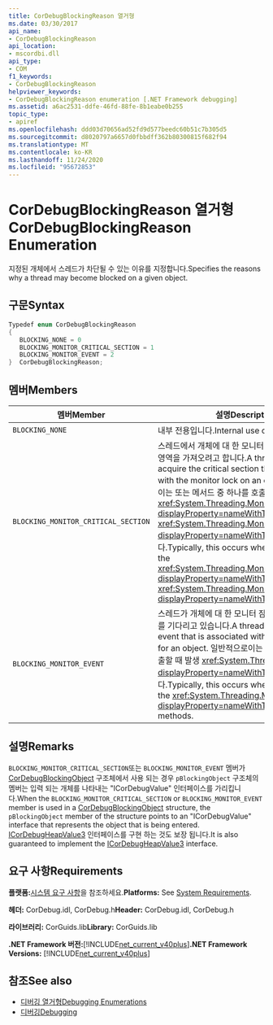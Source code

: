 ```yaml
---
title: CorDebugBlockingReason 열거형
ms.date: 03/30/2017
api_name:
- CorDebugBlockingReason
api_location:
- mscordbi.dll
api_type:
- COM
f1_keywords:
- CorDebugBlockingReason
helpviewer_keywords:
- CorDebugBlockingReason enumeration [.NET Framework debugging]
ms.assetid: a6ac2531-ddfe-46fd-88fe-8b1eabe0b255
topic_type:
- apiref
ms.openlocfilehash: ddd03d70656ad52fd9d577beedc60b51c7b305d5
ms.sourcegitcommit: d8020797a6657d0fbbdff362b80300815f682f94
ms.translationtype: MT
ms.contentlocale: ko-KR
ms.lasthandoff: 11/24/2020
ms.locfileid: "95672853"
---
```

# <a name="cordebugblockingreason-enumeration"></a><span data-ttu-id="5f7d4-102">CorDebugBlockingReason 열거형</span><span class="sxs-lookup"><span data-stu-id="5f7d4-102">CorDebugBlockingReason Enumeration</span></span>

<span data-ttu-id="5f7d4-103">지정된 개체에서 스레드가 차단될 수 있는 이유를 지정합니다.</span><span class="sxs-lookup"><span data-stu-id="5f7d4-103">Specifies the reasons why a thread may become blocked on a given object.</span></span>  
  
## <a name="syntax"></a><span data-ttu-id="5f7d4-104">구문</span><span class="sxs-lookup"><span data-stu-id="5f7d4-104">Syntax</span></span>  
  
```cpp  
Typedef enum CorDebugBlockingReason  
{  
   BLOCKING_NONE = 0  
   BLOCKING_MONITOR_CRITICAL_SECTION = 1  
   BLOCKING_MONITOR_EVENT = 2  
}  CorDebugBlockingReason;  
```  
  
## <a name="members"></a><span data-ttu-id="5f7d4-105">멤버</span><span class="sxs-lookup"><span data-stu-id="5f7d4-105">Members</span></span>  
  
|<span data-ttu-id="5f7d4-106">멤버</span><span class="sxs-lookup"><span data-stu-id="5f7d4-106">Member</span></span>|<span data-ttu-id="5f7d4-107">설명</span><span class="sxs-lookup"><span data-stu-id="5f7d4-107">Description</span></span>|  
|------------|-----------------|  
|`BLOCKING_NONE`|<span data-ttu-id="5f7d4-108">내부 전용입니다.</span><span class="sxs-lookup"><span data-stu-id="5f7d4-108">Internal use only.</span></span>|  
|`BLOCKING_MONITOR_CRITICAL_SECTION`|<span data-ttu-id="5f7d4-109">스레드에서 개체에 대 한 모니터 잠금과 연결 된 임계 영역을 가져오려고 합니다.</span><span class="sxs-lookup"><span data-stu-id="5f7d4-109">A thread is trying to acquire the critical section that is associated with the monitor lock on an object.</span></span> <span data-ttu-id="5f7d4-110">일반적으로이는 또는 메서드 중 하나를 호출할 때 발생 <xref:System.Threading.Monitor.Enter%2A?displayProperty=nameWithType> <xref:System.Threading.Monitor.TryEnter%2A?displayProperty=nameWithType> 합니다.</span><span class="sxs-lookup"><span data-stu-id="5f7d4-110">Typically, this occurs when you call one of the <xref:System.Threading.Monitor.Enter%2A?displayProperty=nameWithType> or <xref:System.Threading.Monitor.TryEnter%2A?displayProperty=nameWithType> methods.</span></span>|  
|`BLOCKING_MONITOR_EVENT`|<span data-ttu-id="5f7d4-111">스레드가 개체에 대 한 모니터 잠금과 연결 된 이벤트를 기다리고 있습니다.</span><span class="sxs-lookup"><span data-stu-id="5f7d4-111">A thread is waiting on the event that is associated with a monitor lock for an object.</span></span> <span data-ttu-id="5f7d4-112">일반적으로이는 메서드 중 하나를 호출할 때 발생 <xref:System.Threading.Monitor?displayProperty=nameWithType> `Wait` 합니다.</span><span class="sxs-lookup"><span data-stu-id="5f7d4-112">Typically, this occurs when you call one of the <xref:System.Threading.Monitor?displayProperty=nameWithType>`Wait` methods.</span></span>|  
  
## <a name="remarks"></a><span data-ttu-id="5f7d4-113">설명</span><span class="sxs-lookup"><span data-stu-id="5f7d4-113">Remarks</span></span>  

 <span data-ttu-id="5f7d4-114">`BLOCKING_MONITOR_CRITICAL_SECTION`또는 `BLOCKING_MONITOR_EVENT` 멤버가 [CorDebugBlockingObject](cordebugblockingobject-structure.md) 구조체에서 사용 되는 경우 `pBlockingObject` 구조체의 멤버는 입력 되는 개체를 나타내는 "ICorDebugValue" 인터페이스를 가리킵니다.</span><span class="sxs-lookup"><span data-stu-id="5f7d4-114">When the `BLOCKING_MONITOR_CRITICAL_SECTION` or `BLOCKING_MONITOR_EVENT` member is used in a [CorDebugBlockingObject](cordebugblockingobject-structure.md) structure, the `pBlockingObject` member of the structure points to an "ICorDebugValue" interface that represents the object that is being entered.</span></span> <span data-ttu-id="5f7d4-115">[ICorDebugHeapValue3](icordebugheapvalue3-interface.md) 인터페이스를 구현 하는 것도 보장 됩니다.</span><span class="sxs-lookup"><span data-stu-id="5f7d4-115">It is also guaranteed to implement the [ICorDebugHeapValue3](icordebugheapvalue3-interface.md) interface.</span></span>  
  
## <a name="requirements"></a><span data-ttu-id="5f7d4-116">요구 사항</span><span class="sxs-lookup"><span data-stu-id="5f7d4-116">Requirements</span></span>  

 <span data-ttu-id="5f7d4-117">**플랫폼:**[시스템 요구 사항](../../get-started/system-requirements.md)을 참조하세요.</span><span class="sxs-lookup"><span data-stu-id="5f7d4-117">**Platforms:** See [System Requirements](../../get-started/system-requirements.md).</span></span>  
  
 <span data-ttu-id="5f7d4-118">**헤더:** CorDebug.idl, CorDebug.h</span><span class="sxs-lookup"><span data-stu-id="5f7d4-118">**Header:** CorDebug.idl, CorDebug.h</span></span>  
  
 <span data-ttu-id="5f7d4-119">**라이브러리:** CorGuids.lib</span><span class="sxs-lookup"><span data-stu-id="5f7d4-119">**Library:** CorGuids.lib</span></span>  
  
 <span data-ttu-id="5f7d4-120">**.NET Framework 버전:**[!INCLUDE[net_current_v40plus](../../../../includes/net-current-v40plus-md.md)]</span><span class="sxs-lookup"><span data-stu-id="5f7d4-120">**.NET Framework Versions:** [!INCLUDE[net_current_v40plus](../../../../includes/net-current-v40plus-md.md)]</span></span>  
  
## <a name="see-also"></a><span data-ttu-id="5f7d4-121">참조</span><span class="sxs-lookup"><span data-stu-id="5f7d4-121">See also</span></span>

- [<span data-ttu-id="5f7d4-122">디버깅 열거형</span><span class="sxs-lookup"><span data-stu-id="5f7d4-122">Debugging Enumerations</span></span>](debugging-enumerations.md)
- [<span data-ttu-id="5f7d4-123">디버깅</span><span class="sxs-lookup"><span data-stu-id="5f7d4-123">Debugging</span></span>](index.md)
